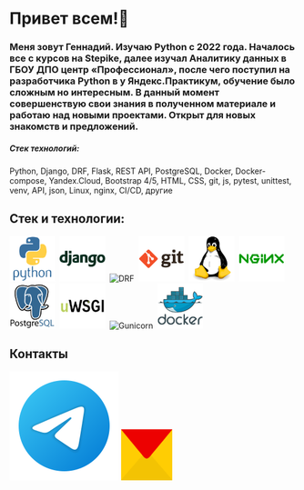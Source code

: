 # Привет всем!👋

### Меня зовут Геннадий. Изучаю Python c 2022 года. Началось все с курсов на Stepike, далее изучал Аналитику данных в ГБОУ ДПО центр «Профессионал», после чего поступил на разработчика Python в у Яндекс.Практикум, обучение было сложным но интересным. В данный момент совершенствую свои знания в полученном материале и работаю над новыми проектами. Открыт для новых знакомств и предложений.

##### Стек технологий: 
Python, Django, DRF, Flask, REST API, PostgreSQL, Docker, Docker-compose, Yandex.Cloud, Bootstrap 4/5, HTML, CSS, git, js, pytest, unittest, venv, API, json, Linux, nginx, CI/CD, другие



## Стек и технологии:

<div>
  <img src="https://github.com/devicons/devicon/blob/master/icons/python/python-original-wordmark.svg" title="Python" alt="Python" width="80" height="80"/>&nbsp;
  <img src="https://github.com/devicons/devicon/blob/master/icons/django/django-plain-wordmark.svg" title="Django" alt="Django" width="80" height="80"/>&nbsp;
  <img src="https://www.django-rest-framework.org/img/logo.png" title="DRF" alt="DRF" width="80" height="40"/>&nbsp;
  <img src="https://github.com/devicons/devicon/blob/master/icons/git/git-original-wordmark.svg" title="Git" alt="Git" width="80" height="80"/>&nbsp;
  <img src="https://github.com/devicons/devicon/blob/master/icons/linux/linux-original.svg" title="Linux" alt="Linux" width="80" height="80"/>&nbsp;
  <img src="https://github.com/devicons/devicon/blob/master/icons/nginx/nginx-original.svg" title="Nginx" alt="Nginx" width="80" height="80"/>&nbsp;
  <img src="https://github.com/devicons/devicon/blob/master/icons/postgresql/postgresql-original-wordmark.svg" title="PostgreSQL" alt="PostgreSQL" width="80" height="80"/>&nbsp;
  <img src="https://github.com/devicons/devicon/blob/master/icons/uwsgi/uwsgi-original.svg" title="uWsgi" alt="uWsgi" width="80" height="80"/>&nbsp;
  <img src="https://gunicorn.org/images/logo.jpg" title="Gunicorn" alt="Gunicorn" width="80" height="40"/>&nbsp;
  <img src="https://github.com/devicons/devicon/blob/master/icons/docker/docker-original-wordmark.svg" title="Docker" alt="Docker" width="80" height="80"/>&nbsp;
</div>


## Контакты
[<img src="./file/telegram.svg">](https://t.me/Gena_U)
[<img src="./file/Yandex.svg" width="90px" height="90px">](mailto:gennadyumikashvili@yandex.com)
